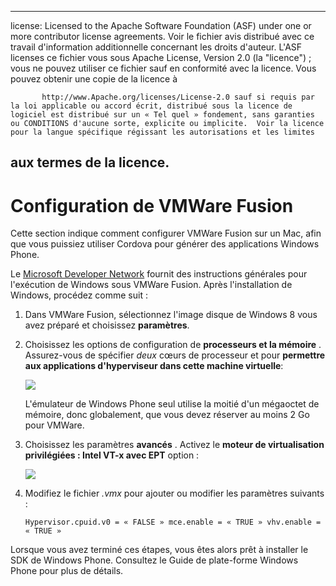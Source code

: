 * * *

license: Licensed to the Apache Software Foundation (ASF) under one or more contributor license agreements. Voir le fichier avis distribué avec ce travail d'information additionnelle concernant les droits d'auteur. L'ASF licenses ce fichier vous sous Apache License, Version 2.0 (la "licence") ; vous ne pouvez utiliser ce fichier sauf en conformité avec la licence. Vous pouvez obtenir une copie de la licence à

           http://www.Apache.org/licenses/License-2.0 sauf si requis par la loi applicable ou accord écrit, distribué sous la licence de logiciel est distribué sur un « Tel quel » fondement, sans garanties ou CONDITIONS d'aucune sorte, explicite ou implicite.  Voir la licence pour la langue spécifique régissant les autorisations et les limites
    

## aux termes de la licence.

# Configuration de VMWare Fusion

Cette section indique comment configurer VMWare Fusion sur un Mac, afin que vous puissiez utiliser Cordova pour générer des applications Windows Phone.

Le [Microsoft Developer Network][1] fournit des instructions générales pour l'exécution de Windows sous VMWare Fusion. Après l'installation de Windows, procédez comme suit :

 [1]: http://msdn.microsoft.com/en-US/library/windows/apps/jj945426

1.  Dans VMWare Fusion, sélectionnez l'image disque de Windows 8 vous avez préparé et choisissez **paramètres**.

2.  Choisissez les options de configuration de **processeurs et la mémoire** . Assurez-vous de spécifier *deux* cœurs de processeur et pour **permettre aux applications d'hyperviseur dans cette machine virtuelle**:
    
    ![][2]
    
    L'émulateur de Windows Phone seul utilise la moitié d'un mégaoctet de mémoire, donc globalement, que vous devez réserver au moins 2 Go pour VMWare.

3.  Choisissez les paramètres **avancés** . Activez le **moteur de virtualisation privilégiées : Intel VT-x avec EPT** option :
    
    ![][3]

4.  Modifiez le fichier *.vmx* pour ajouter ou modifier les paramètres suivants :
    
        Hypervisor.cpuid.v0 = « FALSE » mce.enable = « TRUE » vhv.enable = « TRUE »
        

 [2]: img/guide/platforms/wp8/vmware_memory_opts.png
 [3]: img/guide/platforms/wp8/vmware_advanced_opts.png

Lorsque vous avez terminé ces étapes, vous êtes alors prêt à installer le SDK de Windows Phone. Consultez le Guide de plate-forme Windows Phone pour plus de détails.